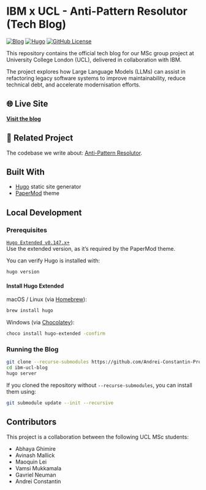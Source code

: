 # IBM x UCL - Anti-Pattern Resolutor (Tech Blog)
[![Blog](https://img.shields.io/badge/Live-Blog-blue?style=flat-square&logo=githubpages)](https://andrei-constantin-programmer.github.io/IBM-UCL-Blog)
[![Hugo](https://github.com/Andrei-Constantin-Programmer/IBM-UCL-Blog/actions/workflows/hugo.yml/badge.svg)](https://github.com/Andrei-Constantin-Programmer/IBM-UCL-Blog/actions/workflows/hugo.yml)
[![GitHub License](https://img.shields.io/github/license/Andrei-Constantin-Programmer/IBM-UCL-Blog)](https://github.com/Andrei-Constantin-Programmer/IBM-UCL-Blog/blob/main/LICENSE)

This repository contains the official tech blog for our MSc group project at University College London (UCL), delivered in collaboration with IBM.

The project explores how Large Language Models (LLMs) can assist in refactoring legacy software systems to improve maintainability, reduce technical debt, and accelerate modernisation efforts.

## 🌐 Live Site 
[**Visit the blog**](https://andrei-constantin-programmer.github.io/IBM-UCL-Blog)

## 🔗 Related Project
The codebase we write about: [Anti-Pattern Resolutor](https://github.com/Andrei-Constantin-Programmer/Anti-Pattern-Resolutor).

## Built With

- [Hugo](https://gohugo.io/) static site generator
- [PaperMod](https://github.com/adityatelange/hugo-PaperMod) theme

## Local Development

### Prerequisites
[`Hugo Extended v0.147.x+`](https://gohugo.io/installation/)  
Use the extended version, as it’s required by the PaperMod theme.

You can verify Hugo is installed with:

```bash
hugo version
```

#### Install Hugo Extended
macOS / Linux (via [Homebrew](https://brew.sh/)):
```bash
brew install hugo
```

Windows (via [Chocolatey](https://chocolatey.org/)):

```bash
choco install hugo-extended -confirm
```

### Running the Blog

```bash
git clone --recurse-submodules https://github.com/Andrei-Constantin-Programmer/IBM-UCL-Blog.git
cd ibm-ucl-blog
hugo server
```

If you cloned the repository without `--recurse-submodules`, you can install them using:
```bash
git submodule update --init --recursive
```

## Contributors

This project is a collaboration between the following UCL MSc students:

- Abhaya Ghimire
- Avinash Mallick
- Maoquin Lei
- Vamsi Mukkamala
- Gavriel Neuman
- Andrei Constantin
